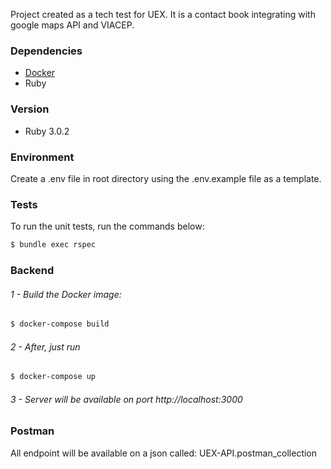 Project created as a tech test for UEX.
It is a contact book integrating with google maps API and VIACEP.

### Dependencies
- [Docker](https://docs.docker.com/get-docker/)
- Ruby

### Version
- Ruby 3.0.2

### Environment
Create a .env file in root directory using the .env.example file as a template.

### Tests
To run the unit tests, run the commands below:
```bash
$ bundle exec rspec
```

### Backend
###### 1 - Build the Docker image:
```bash
$ docker-compose build
```
###### 2 - After, just run
```bash
$ docker-compose up
```
###### 3 - Server will be available on port http://localhost:3000

### Postman
All endpoint will be available on a json called: UEX-API.postman_collection
